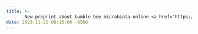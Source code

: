 ```yaml
---
title: >-
       New preprint about bumble bee microbiota online <a href="https://www.biorxiv.org/content/10.1101/2023.11.21.568059v1" target="_blank">bioRxiv.org</a>
date: 2023-11-22 08:15:00 -0500
---
```

